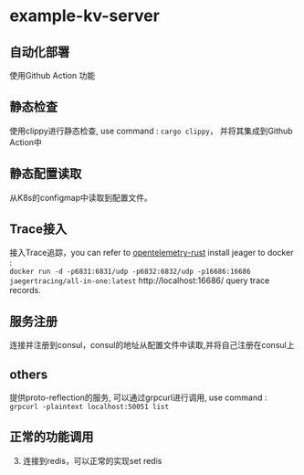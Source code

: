 # example-kv-server


## 自动化部署
使用Github Action 功能

## 静态检查

使用clippy进行静态检查, use command : `cargo clippy`， 并将其集成到Github Action中

## 静态配置读取

从K8s的configmap中读取到配置文件。

## Trace接入
接入Trace追踪，you can refer to [opentelemetry-rust](https://docs.rs/opentelemetry-otlp/0.12.0/opentelemetry_otlp/)
install jeager to docker :  
`docker run -d -p6831:6831/udp -p6832:6832/udp -p16686:16686 jaegertracing/all-in-one:latest`
http://localhost:16686/
query trace records.


## 服务注册
连接并注册到consul，consul的地址从配置文件中读取,并将自己注册在consul上

## others
提供proto-reflection的服务, 可以通过grpcurl进行调用, use command : `grpcurl -plaintext localhost:50051 list`

## 正常的功能调用
3. 连接到redis，可以正常的实现set redis
